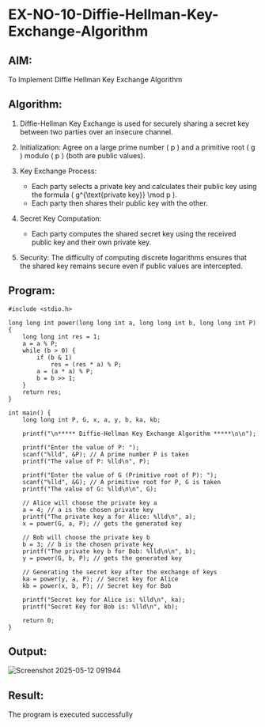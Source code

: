 # EX-NO-10-Diffie-Hellman-Key-Exchange-Algorithm

## AIM:
To Implement Diffie Hellman Key Exchange Algorithm 

## Algorithm:

1. Diffie-Hellman Key Exchange is used for securely sharing a secret key between two parties over an insecure channel.

2. Initialization: Agree on a large prime number \( p \) and a primitive root \( g \) modulo \( p \) (both are public values).

3. Key Exchange Process: 
   - Each party selects a private key and calculates their public key using the formula \( g^{\text{private key}} \mod p \).
   - Each party then shares their public key with the other.

4. Secret Key Computation: 
   - Each party computes the shared secret key using the received public key and their own private key.

5. Security: The difficulty of computing discrete logarithms ensures that the shared key remains secure even if public values are intercepted.

## Program:

```
#include <stdio.h>

long long int power(long long int a, long long int b, long long int P) {
    long long int res = 1;
    a = a % P;
    while (b > 0) {
        if (b & 1)
            res = (res * a) % P;
        a = (a * a) % P;
        b = b >> 1;
    }
    return res;
}

int main() {
    long long int P, G, x, a, y, b, ka, kb;

    printf("\n***** Diffie-Hellman Key Exchange Algorithm *****\n\n");

    printf("Enter the value of P: ");
    scanf("%lld", &P); // A prime number P is taken
    printf("The value of P: %lld\n", P);

    printf("Enter the value of G (Primitive root of P): ");
    scanf("%lld", &G); // A primitive root for P, G is taken
    printf("The value of G: %lld\n\n", G);

    // Alice will choose the private key a
    a = 4; // a is the chosen private key
    printf("The private key a for Alice: %lld\n", a);
    x = power(G, a, P); // gets the generated key

    // Bob will choose the private key b
    b = 3; // b is the chosen private key
    printf("The private key b for Bob: %lld\n\n", b);
    y = power(G, b, P); // gets the generated key

    // Generating the secret key after the exchange of keys
    ka = power(y, a, P); // Secret key for Alice
    kb = power(x, b, P); // Secret key for Bob

    printf("Secret key for Alice is: %lld\n", ka);
    printf("Secret Key for Bob is: %lld\n", kb);

    return 0;
}
```

## Output:

![Screenshot 2025-05-12 091944](https://github.com/user-attachments/assets/2f06f991-74f7-4b95-9308-010ccc78b90c)


## Result:
  The program is executed successfully

